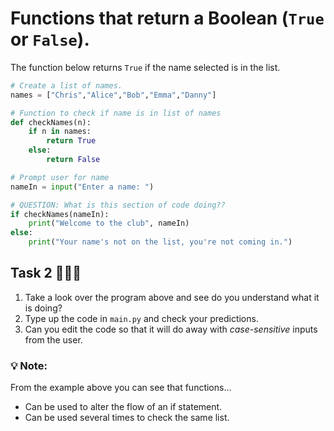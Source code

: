 # Functions that return a Boolean (`True` or `False`).

The function below returns `True` if the name selected is in the list.

````py
# Create a list of names.
names = ["Chris","Alice","Bob","Emma","Danny"]

# Function to check if name is in list of names
def checkNames(n):
    if n in names:
        return True
    else:
        return False

# Prompt user for name
nameIn = input("Enter a name: ")

# QUESTION: What is this section of code doing??
if checkNames(nameIn):
    print("Welcome to the club", nameIn)
else:
    print("Your name's not on the list, you're not coming in.")


````
## Task 2 👨🏽‍💻 
1. Take a look over the program above and see do you understand what it is doing?
2. Type up the code in `main.py` and check your predictions.
3. Can you edit the code so that it will do away with _case-sensitive_ inputs from the user.


### 💡 Note:
From the example above you can see that functions...  
- Can be used to alter the flow of an if statement.
- Can be used several times to check the same list.

